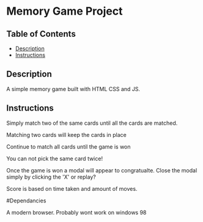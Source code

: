 # Memory Game Project

## Table of Contents

* [Description](#description)
* [Instructions](#Instructions)

## Description

A simple memory game built with HTML CSS and JS.

## Instructions

Simply match two of the same cards until all the cards are matched.

Matching two cards will keep the cards in place

Continue to match all cards until the game is won

You can not pick the same card twice!

Once the game is won a modal will appear to congratualte. Close the modal simply by clicking the 'X' or replay?


Score is based on time taken and amount of moves.

#Dependancies

A modern browser. 
Probably wont work on windows 98

